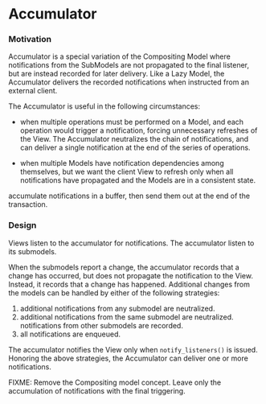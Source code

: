 # Accumulator

### Motivation

Accumulator is a special variation of the Compositing Model where notifications
from the SubModels are not propagated to the final listener, but are instead
recorded for later delivery. 
Like a Lazy Model, the Accumulator delivers the
recorded notifications when instructed from an external client.

The Accumulator is useful in the following circumstances:

- when multiple operations must be performed on a Model, and each operation
  would trigger a notification, forcing unnecessary refreshes of the View.
  The Accumulator neutralizes the chain of notifications, and can deliver a
  single notification at the end of the series of operations.

- when multiple Models have notification dependencies among themselves, but
  we want the client View to refresh only when all notifications 
  have propagated and the Models are in a consistent state.


accumulate notifications in a buffer, then send them out at the end of the transaction.

### Design

Views listen to the accumulator for notifications. 
The accumulator listen to its submodels. 

When the submodels report a change, the accumulator records that a change has occurred, 
but does not propagate the notification to the View. Instead, it records that a change has happened. 
Additional changes from the models can be handled by either of the following strategies:

1. additional notifications from any submodel are neutralized.
2. additional notifications from the same submodel are neutralized. notifications from other submodels are recorded.
3. all notifications are enqueued.

The accumulator notifies the View only when `notify_listeners()` is issued. Honoring the above strategies, 
the Accumulator can deliver one or more notifications.

FIXME: Remove the Compositing model concept. Leave only the accumulation of notifications
with the final triggering.
